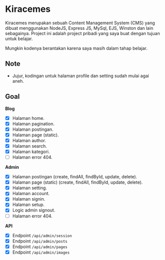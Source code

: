# Kiracemes

Kiracemes merupakan sebuah Content Management System (CMS) yang dibuat menggunakan NodeJS, Express JS, MySql, EJS, Winston dan lain sebagainya. Project ini adalah project pribadi yang saya buat dengan tujuan untuk belajar.

Mungkin kodenya berantakan karena saya masih dalam tahap belajar.

## Note

- Jujur, kodingan untuk halaman profile dan setting sudah mulai agai aneh.

## Goal

**Blog**

- [x] Halaman home.
- [x] Halaman pagination.
- [x] Halaman postingan.
- [x] Halaman page (static).
- [x] Halaman author.
- [x] Halaman search.
- [x] Halaman kategori.
- [ ] Halaman error 404.

**Admin**

- [x] Halaman postingan (create, findAll, findById, update, delete).
- [x] Halaman page (static) (create, findAll, findById, update, delete).
- [x] Halaman setting.
- [x] Halaman account.
- [x] Halaman signin.
- [x] Halaman setup.
- [x] Logic admin signout.
- [ ] Halaman error 404.

**API**

- [x] Endpoint `/api/admin/session`
- [x] Endpoint `/api/admin/posts`
- [x] Endpoint `/api/admin/pages`
- [x] Endpoint `/api/admin/images`
